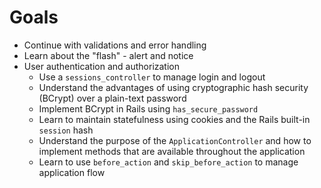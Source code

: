 # Goals

* Continue with validations and error handling
* Learn about the "flash" - alert and notice
* User authentication and authorization
  * Use a ```sessions_controller``` to manage login and logout
  * Understand the advantages of using cryptographic hash security (BCrypt) over a plain-text password
  * Implement BCrypt in Rails using ```has_secure_password```
  * Learn to maintain statefulness using cookies and the Rails built-in ```session``` hash
  * Understand the purpose of the ```ApplicationController``` and how to implement methods that are available throughout the application
  * Learn to use ```before_action``` and ```skip_before_action``` to manage application flow